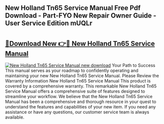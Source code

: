 ## New Holland Tn65 Service Manual Free Pdf Download - Part-FYO New Repair Owner Guide - User Service Edition mUQLr

# <h2><a href="http://bc93285.oget.top/?id=New+Holland+Tn65+Service+Manual">🔗Download New 👉🔴 New Holland Tn65 Service Manual</a></h2>

[![New Holland Tn65 Service Manual new download](https://i.imgur.com/5g1atiW.png)](http://bc93285.oget.top/?id=New+Holland+Tn65+Service+Manual)
Your Path to Success This manual serves as your roadmap to confidently operating and maintaining your new New Holland Tn65 Service Manual. Please Review the Warranty Information New Holland Tn65 Service Manual This product is covered by a comprehensive warranty. This remarkable New Holland Tn65 Service Manual offers a comprehensive suite of features designed to streamline your workflow. We believe that the New Holland Tn65 Service Manual has been a comprehensive and thorough resource in your quest to understand the features and capabilities of your new item. If you need any assistance or have any questions, our customer service team is always available.
